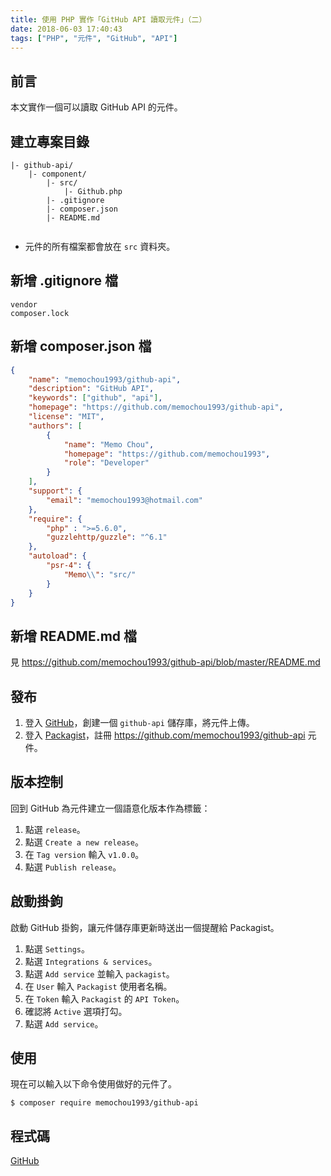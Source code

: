 ```yaml
---
title: 使用 PHP 實作「GitHub API 讀取元件」（二）
date: 2018-06-03 17:40:43
tags: ["PHP", "元件", "GitHub", "API"]
---
```


## 前言
本文實作一個可以讀取 GitHub API 的元件。

## 建立專案目錄
```
|- github-api/
    |- component/
        |- src/
            |- Github.php
        |- .gitignore
        |- composer.json
        |- README.md
        
```
- 元件的所有檔案都會放在 `src` 資料夾。

## 新增 .gitignore 檔
```
vendor
composer.lock
```

## 新增 composer.json 檔
```JSON
{
    "name": "memochou1993/github-api",
    "description": "GitHub API",
    "keywords": ["github", "api"],
    "homepage": "https://github.com/memochou1993/github-api",
    "license": "MIT",
    "authors": [
        {
            "name": "Memo Chou",
            "homepage": "https://github.com/memochou1993",
            "role": "Developer"
        }
    ],
    "support": {
        "email": "memochou1993@hotmail.com"
    },
    "require": {
        "php" : ">=5.6.0",
        "guzzlehttp/guzzle": "^6.1"
    },
    "autoload": {
        "psr-4": {
            "Memo\\": "src/"
        }
    }
}
```

## 新增 README.md 檔
見 https://github.com/memochou1993/github-api/blob/master/README.md

## 發布
1. 登入 [GitHub](https://github.com/)，創建一個 `github-api` 儲存庫，將元件上傳。
2. 登入 [Packagist](https://packagist.org/)，註冊 https://github.com/memochou1993/github-api 元件。

## 版本控制
回到 GitHub 為元件建立一個語意化版本作為標籤：
1. 點選 `release`。
2. 點選 `Create a new release`。
3. 在 `Tag version` 輸入 `v1.0.0`。
4. 點選 `Publish release`。

## 啟動掛鉤
啟動 GitHub 掛鉤，讓元件儲存庫更新時送出一個提醒給 Packagist。
1. 點選 `Settings`。
2. 點選 `Integrations & services`。
3. 點選 `Add service` 並輸入 `packagist`。
4. 在 `User` 輸入 `Packagist` 使用者名稱。
5. 在 `Token` 輸入 `Packagist` 的 `API Token`。
6. 確認將 `Active` 選項打勾。
7. 點選 `Add service`。

## 使用
現在可以輸入以下命令使用做好的元件了。
```
$ composer require memochou1993/github-api
```

## 程式碼
[GitHub](https://github.com/memochou1993/github-api)